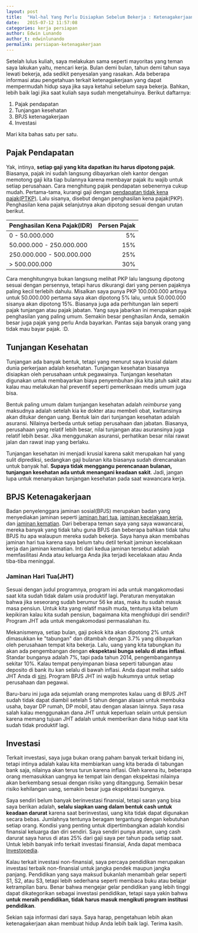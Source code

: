 ```yaml
---
layout: post
title:  "Hal-hal Yang Perlu Disiapkan Sebelum Bekerja : Ketenagakerjaan"
date:   2015-07-12 11:57:08
categories: kerja persiapan
author: Edwin Lunando
author_t: edwinlunando
permalink: persiapan-ketenagakerjaan
---
```


Setelah lulus kuliah, saya melakukan sama seperti mayoritas yang teman saya lakukan yaitu, mencari kerja. Bulan demi bulan, tahun demi tahun saya lewati bekerja, ada sedikit penyesalan yang rasakan. Ada beberapa informasi atau pengetahuan terkait ketenagakerjaan yang dapat mempermudah hidup saya jika saya ketahui sebelum saya bekerja. Bahkan, lebih baik lagi jika saat kuliah saya sudah mengetahuinya. Berikut daftarnya:

1. Pajak pendapatan
2. Tunjangan kesehatan
3. BPJS ketenagakerjaan
4. Investasi

Mari kita bahas satu per satu.

## Pajak Pendapatan

Yak, intinya, **setiap gaji yang kita dapatkan itu harus dipotong pajak**. Biasanya, pajak ini sudah langsung dibayarkan oleh kantor dengan memotong gaji kita tiap bulannya karena membayar pajak itu wajib untuk setiap perusahaan. Cara menghitung pajak pendapatan sebenernya cukup mudah. Pertama-tama, kurangi gaji dengan [pendapatan tidak kena pajak(PTKP)][0]. Lalu sisanya, disebut dengan penghasilan kena pajak(PKP). Penghasilan kena pajak selanjutnya akan dipotong sesuai dengan urutan berikut.

| Penghasilan Kena Pajak(IDR) | Persen Pajak |
|-----------------------------|-------------:|
| 0 - 50.000.000              | 5%           |
| 50.000.000 - 250.000.000    | 15%          |
| 250.000.000 - 500.000.000   | 25%          |
| > 500.000.000               | 30%          |

Cara menghitungnya bukan langsung melihat PKP lalu langsung dipotong sesuai dengan persennya, tetapi harus dikurangi dari yang persen pajaknya paling kecil terlebih dahulu. Misalkan saya punya PKP 100.000.000 artinya untuk 50.000.000 pertama saya akan dipotong 5% lalu, untuk 50.000.000 sisanya akan dipotong 15%. Biasanya juga ada perhitungan lain seperti pajak tunjangan atau pajak jabatan. Yang saya jabarkan ini merupakan pajak penghasilan yang paling umum. Semakin besar penghasilan Anda, semakin besar juga pajak yang perlu Anda bayarkan. Pantas saja banyak orang yang tidak mau bayar pajak. :D.

## Tunjangan Kesehatan

Tunjangan ada banyak bentuk, tetapi yang menurut saya krusial dalam dunia perkerjaan adalah kesehatan. Tunjangan kesehatan biasanya disiapkan oleh perusahaan untuk pegawainya. Tunjangan kesehatan digunakan untuk membayarkan biaya penyembuhan jika kita jatuh sakit atau kalau mau melakukan hal preventif seperti pemeriksaan medis umum juga bisa.

Bentuk paling umum dalam tunjangan kesehatan adalah *reimburse* yang maksudnya adalah setelah kia ke dokter atau membeli obat, kwitansinya akan ditukar dengan uang. Bentuk lain dari tunjangan kesehatan adalah asuransi. Nilainya berbeda untuk setiap perusahaan dan jabatan. Biasanya, perusahaan yang relatif lebih besar, nilai tunjangan atau asuransinya juga relatif lebih besar. Jika menggunakan asuransi, perhatikan besar nilai rawat jalan dan rawat inap yang berlaku.

Tunjangan kesehatan ini menjadi krusial karena sakit merupakan hal yang sulit diprediksi, sedangkan gaji bulanan kita biasanya sudah direncanakan untuk banyak hal. **Supaya tidak menggangu perencanaan bulanan, tunjangan kesehatan ada untuk menangani keadaan sakit**. Jadi, jangan lupa untuk menanyakan tunjangan kesehatan pada saat wawancara kerja.

## BPJS Ketenagakerjaan

Badan penyelenggara jaminan sosial(BPJS) merupakan badan yang menyediakan jaminan seperti [jaminan hari tua][2], [jaminan kecelakaan kerja][3], dan [jaminan kematian][4]. Dari beberapa teman saya yang saya wawancarai, mereka banyak yang tidak tahu guna BPJS dan beberapa bahkan tidak tahu BPJS itu apa walaupun mereka sudah bekerja. Saya hanya akan membahas jaminan hari tua karena saya belum tahu detil terkait jaminan kecelakaan kerja dan jaminan kematian. Inti dari kedua jaminan tersebut adalah memfasilitasi Anda atau keluarga Anda jika terjadi kecelakaan atau Anda tiba-tiba meninggal.

### Jaminan Hari Tua(JHT)

Sesuai dengan judul programnya, program ini ada untuk mangakomodasi saat kita sudah tidak dalam usia produktif lagi. Peraturan menyatakan bahwa jika seseorang sudah berumur 56 ke atas, maka itu sudah masuk masa pensiun. Untuk kita yang relatif masih muda, tentunya kita belum kepikiran kalau kita sudah pensiun, bagaimana kita menghidupi diri sendiri? Program JHT ada untuk mengakomodasi permasalahan itu.

Mekanismenya, setiap bulan, gaji pokok kita akan dipotong 2% untuk dimasukkan ke "tabungan" dan ditambah dengan 3.7% yang dibayarkan oleh perusahaan tempat kita bekerja. Lalu, uang yang kita tabungkan itu akan ada pengembangan dengan **ekspektasi bunga selalu di atas inflasi**. Standar bunganya adalah 7%, tapi pada tahun 2014, pengembangannya sekitar 10%. Kalau tempat penyimpanan biasa seperti tabungan atau deposito di bank itu kan selalu di bawah inflasi. Anda dapat melihat saldo JHT Anda di [sini][1]. Program BPJS JHT ini wajib hukumnya untuk setiap perusahaan dan pegawai.

Baru-baru ini juga ada sejumlah orang memprotes kalau uang di BPJS JHT sudah tidak dapat diambil setelah 5 tahun dengan alasan untuk membuka usaha, bayar DP rumah, DP mobil, atau dengan alasan lainnya. Saya rasa salah kalau menggunakan dana JHT untuk keperluan selain untuk pensiun karena memang tujuan JHT adalah untuk memberikan dana hidup saat kita sudah tidak produktif lagi.

## Investasi

Terkait investasi, saya juga bukan orang paham banyak terkait bidang ini, tetapi intinya adalah kalau kita membiarkan uang kita berada di tabungan bank saja, nilainya akan terus turun karena inflasi. Oleh karena itu, beberapa orang memasukkan uangnya ke tempat lain dengan ekspektasi nilainya akan berkembang sesuai dengan risiko yang ditanggung. Semakin besar risiko kehilangan uang, semakin besar juga ekspektasi bunganya.

Saya sendiri belum banyak berinvestasi finansial, tetapi saran yang bisa saya berikan adalah, **selalu siapkan uang dalam bentuk cash untuk keadaan darurat** karena saat berinvestasi, uang kita tidak dapat digunakan secara bebas. Jumlahnya tentunya beragam tergantung dengan kebutuhan setiap orang. Kondisi yang penting untuk dipertimbangkan adalah kondisi finansial keluarga dan diri sendiri. Saya sendiri punya aturan, uang cash darurat saya harus di atas 25% dari gaji saya per tahun pada setiap saat. Untuk lebih banyak info terkait investasi finansial, Anda dapat membaca [Investopedia][5].

Kalau terkait investasi non-finansial, saya percaya pendidikan merupakan investasi terbaik non-finansial untuk jangka pendek maupun jangka panjang. Pendidikan yang saya maksud bukanlah menambah gelar seperti S1, S2, atau S3, tetapi lebih sederhana seperti membaca buku atau belajar ketrampilan baru. Benar bahwa mengejar gelar pendidikan yang lebih tinggi dapat dikategorikan sebagai investasi pendidikan, tetapi saya yakin bahwa **untuk meraih pendidikan, tidak harus masuk mengikuti program institusi pendidikan**.

Sekian saja informasi dari saya. Saya harap, pengetahuan lebih akan ketenagakerjaan akan membuat hidup Anda lebih baik lagi. Terima kasih.

[0]:    https://id.wikipedia.org/wiki/Penghasilan_tidak_kena_pajak
[1]:    https://es.bpjsketenagakerjaan.go.id/sso/login.bpjs
[2]:    http://www.bpjsketenagakerjaan.go.id/page/program/Program-Jaminan-Hari-Tua-(JHT).html
[3]:    http://www.bpjsketenagakerjaan.go.id/page/program/Program-Jaminan-Kecelakaan-Kerja-(JKK).html
[4]:    http://www.bpjsketenagakerjaan.go.id/page/program/Program-Jaminan-Kematian-(JKM).html
[5]:    http://www.investopedia.com/
